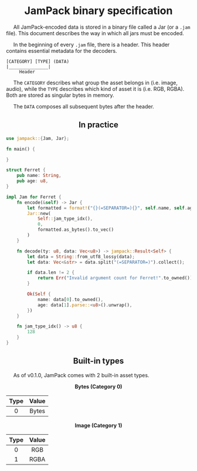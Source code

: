 <div align="center">

# JamPack binary specification

</div>

&nbsp;&nbsp;&nbsp;&nbsp;
All JamPack-encoded data is stored in a binary file called a Jar (or a ```.jam``` file). This document describes the way in which all jars must be encoded.

&nbsp;&nbsp;&nbsp;&nbsp;
In the beginning of every ```.jam``` file, there is a header. This header contains essential metadata for the decoders.

```
[CATEGORY] [TYPE] (DATA)
|_______________|
     Header
```

&nbsp;&nbsp;&nbsp;&nbsp;
The ```CATEGORY``` describes what group the asset belongs in (i.e. image, audio), while the ```TYPE``` describes which kind of asset it is (i.e. RGB, RGBA). Both are stored as singular bytes in memory.

&nbsp;&nbsp;&nbsp;&nbsp;
The ```DATA``` composes all subsequent bytes after the header.

<div align="center">

## In practice

</div>

```Rust
use jampack::{Jam, Jar};

fn main() {

}

struct Ferret {
    pub name: String,
    pub age: u8,
}

impl Jam for Ferret {
    fn encode(&self) -> Jar {
        let formatted = format!("{}(=SEPARATOR=){}", self.name, self.age);
        Jar::new(
            Self::jam_type_idx(),
            0,
            formatted.as_bytes().to_vec()
        )
    }

    fn decode(ty: u8, data: Vec<u8>) -> jampack::Result<Self> {
        let data = String::from_utf8_lossy(data);
        let data: Vec<&str> = data.split("(=SEPARATOR=)").collect();

        if data.len != 2 {
            return Err("Invalid argument count for Ferret!".to_owned());
        }

        Ok(Self {
            name: data[0].to_owned(),
            age: data[1].parse::<u8>().unwrap(),
        })
    }

    fn jam_type_idx() -> u8 {
        128
    }
}
```

<div align="center">

## Built-in types

</div>

&nbsp;&nbsp;&nbsp;&nbsp;
As of v0.1.0, JamPack comes with 2 built-in asset types.

<div align="center">

**Bytes (Category 0)**

| Type | Value |
|:----:|:-----:|
| 0 | Bytes |

**Image (Category 1)**

| Type | Value |
|:----:|:-----:|
| 0 | RGB |
| 1 | RGBA |

</div>